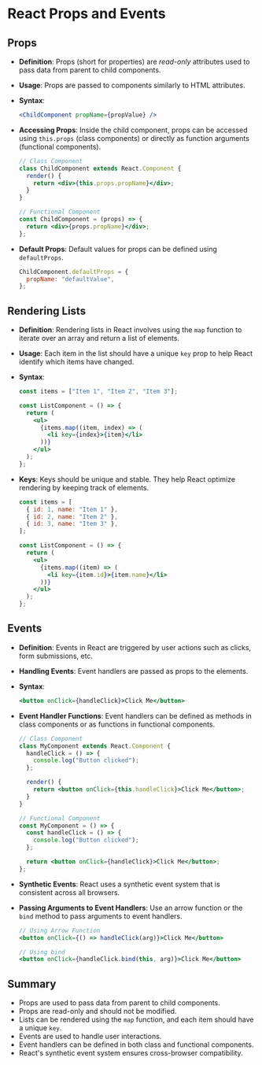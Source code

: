 # React Props and Events

## Props

- **Definition**: Props (short for properties) are _read-only_ attributes used to pass data from parent to child components.
- **Usage**: Props are passed to components similarly to HTML attributes.
- **Syntax**:
  ```jsx
  <ChildComponent propName={propValue} />
  ```
- **Accessing Props**: Inside the child component, props can be accessed using `this.props` (class components) or directly as function arguments (functional components).

  ```jsx
  // Class Component
  class ChildComponent extends React.Component {
    render() {
      return <div>{this.props.propName}</div>;
    }
  }

  // Functional Component
  const ChildComponent = (props) => {
    return <div>{props.propName}</div>;
  };
  ```

- **Default Props**: Default values for props can be defined using `defaultProps`.
  ```jsx
  ChildComponent.defaultProps = {
    propName: "defaultValue",
  };
  ```

## Rendering Lists

- **Definition**: Rendering lists in React involves using the `map` function to iterate over an array and return a list of elements.
- **Usage**: Each item in the list should have a unique `key` prop to help React identify which items have changed.
- **Syntax**:

  ```jsx
  const items = ["Item 1", "Item 2", "Item 3"];

  const ListComponent = () => {
    return (
      <ul>
        {items.map((item, index) => (
          <li key={index}>{item}</li>
        ))}
      </ul>
    );
  };
  ```

- **Keys**: Keys should be unique and stable. They help React optimize rendering by keeping track of elements.

  ```jsx
  const items = [
    { id: 1, name: "Item 1" },
    { id: 2, name: "Item 2" },
    { id: 3, name: "Item 3" },
  ];

  const ListComponent = () => {
    return (
      <ul>
        {items.map((item) => (
          <li key={item.id}>{item.name}</li>
        ))}
      </ul>
    );
  };
  ```

## Events

- **Definition**: Events in React are triggered by user actions such as clicks, form submissions, etc.
- **Handling Events**: Event handlers are passed as props to the elements.
- **Syntax**:
  ```jsx
  <button onClick={handleClick}>Click Me</button>
  ```
- **Event Handler Functions**: Event handlers can be defined as methods in class components or as functions in functional components.

  ```jsx
  // Class Component
  class MyComponent extends React.Component {
    handleClick = () => {
      console.log("Button clicked");
    };

    render() {
      return <button onClick={this.handleClick}>Click Me</button>;
    }
  }

  // Functional Component
  const MyComponent = () => {
    const handleClick = () => {
      console.log("Button clicked");
    };

    return <button onClick={handleClick}>Click Me</button>;
  };
  ```

- **Synthetic Events**: React uses a synthetic event system that is consistent across all browsers.
- **Passing Arguments to Event Handlers**: Use an arrow function or the `bind` method to pass arguments to event handlers.

  ```jsx
  // Using Arrow Function
  <button onClick={() => handleClick(arg)}>Click Me</button>

  // Using bind
  <button onClick={handleClick.bind(this, arg)}>Click Me</button>
  ```

## Summary

- Props are used to pass data from parent to child components.
- Props are read-only and should not be modified.
- Lists can be rendered using the `map` function, and each item should have a unique `key`.
- Events are used to handle user interactions.
- Event handlers can be defined in both class and functional components.
- React's synthetic event system ensures cross-browser compatibility.
